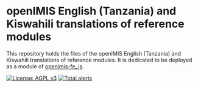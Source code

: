 # openIMIS English (Tanzania) and Kiswahili translations of reference modules

This repository holds the files of the openIMIS English (Tanzania) and Kiswahili translations of reference modules.
It is dedicated to be deployed as a module of [openimis-fe_js](https://github.com/openimis/openimis-fe_js).

[![License: AGPL v3](https://img.shields.io/badge/License-AGPL%20v3-blue.svg)](https://www.gnu.org/licenses/agpl-3.0)
[![Total alerts](https://img.shields.io/lgtm/alerts/g/openimis/openimis-fe-language_fr_js.svg?logo=lgtm&logoWidth=18)](https://lgtm.com/projects/g/openimis/openimis-fe-language_fr_js/alerts/)
